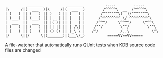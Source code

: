 ```
          _______           _______          .---.        .---.      
|\     /|(  ___  )|\     /|(  ___  )        /^^^^^\  __  /^^^^^\     
| )   ( || (   ) || )   ( || (   ) |       /^^^^^^^\(  )/^^^^^^^\    
| (___) || (___) || | _ | || |   | |      /^^^^^^^^^ \/ ^^^^^^^^^\   
|  ___  ||  ___  || |( )| || |   | |     /^^^/     \^^^^/     \^^^\  
| (   ) || (   ) || || || || | /\| |    /^^/        \^^/        \^^\ 
| )   ( || )   ( || () () || (_\ \ |   /^/          /..\          \^\
|/     \||/     \|(_______)|(___\/_)          =====VV==VV=====       
```

A file-watcher that automatically runs QUnit tests when KDB source code files are changed
